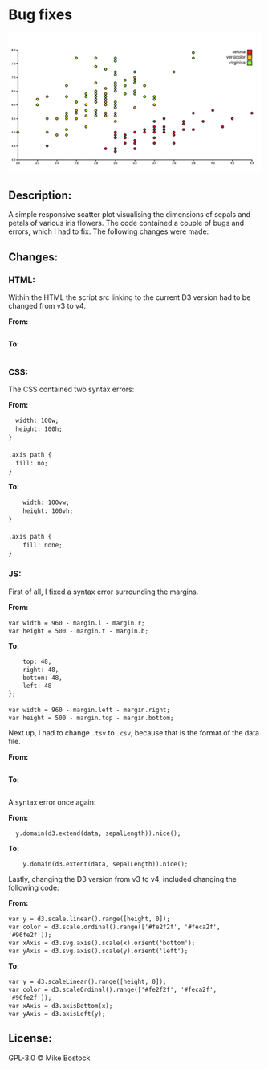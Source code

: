 # Bug fixes

![Result](preview.png)

## Description:
A simple responsive scatter plot visualising the dimensions of sepals and petals of various iris flowers.
The code contained a couple of bugs and errors, which I had to fix. The following changes were made:

## Changes:

### HTML:

Within the HTML the script src linking to the current D3 version had to be changed from v3 to v4.

**From:**
```<script src="https://d3js.org/d3.v3.min.js"></script>
```

**To:**
```<script src="https://d3js.org/d3.v4.min.js"></script>
```

### CSS:

The CSS contained two syntax errors:

**From:**
```svg {
  width: 100w;
  height: 100h;
}

.axis path {
  fill: no;
}
```

**To:**
```svg {
    width: 100vw;
    height: 100vh;
}

.axis path {
    fill: none;
}
```

### JS:
First of all, I fixed a syntax error surrounding the margins.

**From:**
```var margin = {top: 48, right: 48, bottom: 48, left: 48};
var width = 960 - margin.l - margin.r;
var height = 500 - margin.t - margin.b;
```

**To:**
```var margin = {
    top: 48,
    right: 48,
    bottom: 48,
    left: 48
};

var width = 960 - margin.left - margin.right;
var height = 500 - margin.top - margin.bottom;
```

Next up, I had to change `.tsv` to `.csv`, because that is the format of the data file.

**From:**
```d3.tsv('index.tsv', row, onload);
```

**To:**
```d3.csv('index.csv', row, onload);
```

A syntax error once again:

**From:**
```x.domain(d3.extend(data, sepalWidth)).nice();
  y.domain(d3.extend(data, sepalLength)).nice();
```

**To:**
```x.domain(d3.extent(data, sepalWidth)).nice();
    y.domain(d3.extent(data, sepalLength)).nice();
```

Lastly, changing the D3 version from v3 to v4, included changing the following code:

**From:**
```var x = d3.scale.linear().range([0, width]);
var y = d3.scale.linear().range([height, 0]);
var color = d3.scale.ordinal().range(['#fe2f2f', '#feca2f', '#96fe2f']);
var xAxis = d3.svg.axis().scale(x).orient('bottom');
var yAxis = d3.svg.axis().scale(y).orient('left');
```

**To:**
```var x = d3.scaleLinear().range([0, width]);
var y = d3.scaleLinear().range([height, 0]);
var color = d3.scaleOrdinal().range(['#fe2f2f', '#feca2f', '#96fe2f']);
var xAxis = d3.axisBottom(x);
var yAxis = d3.axisLeft(y);
```

## License:
GPL-3.0 &copy; Mike Bostock